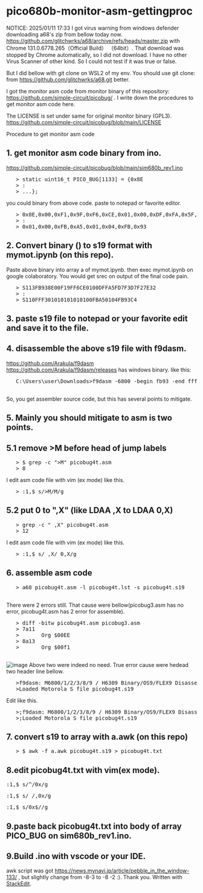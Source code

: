 # pico680b-monitor-asm-gettingproc
NOTICE: 2025/01/11 17:33
I got virus warning from windows defender downloading a68's zip from bellow today now.
https://github.com/glitchwrks/a68/archive/refs/heads/master.zip
with Chrome 131.0.6778.265（Official Build） （64bit）.
That download was stopped by Chrome automatically, so I did not download. 
I have no other Virus Scanner of other kind. So I could not test if it was true or false.

But I did bellow with git clone on WSL2 of my env.
You should use git clone: from https://github.com/glitchwrks/a68.git better.

I got the monitor asm code from monitor binary of this repository: https://github.com/simple-circuit/picobug/ .
I write down the procedures to get monitor asm code here.

The LICENSE is set under same for original monitor binary (GPL3).
https://github.com/simple-circuit/picobug/blob/main/LICENSE

Procedure to get monitor asm code

## 1. get monitor asm code binary from ino.

   https://github.com/simple-circuit/picobug/blob/main/sim680b_rev1.ino
   <PRE>
   > static uint16_t PICO_BUG[1133] = {0x8E
   > :
   > ...};</PRE>
   you could binary from above code. paste to notepad or favorite editor.
   <PRE>
   > 0x8E,0x00,0xF1,0x9F,0xF6,0xCE,0x01,0x00,0xDF,0xFA,0x5F,0xD7,0xF3...
   > :
   > 0x01,0x00,0xFB,0xA5,0x01,0x04,0xFB,0x93</PRE>

## 2. Convert binary () to s19 format with mymot.ipynb (on this repo).

   Paste above binary into array a of mymot.ipynb.
   then exec mymot.ipynb on google colaboratory.
   You would get srec on output of the final code pain.
   <PRE>
   > S113FB938E00F19FF6CE0100DFFA5FD7F3D7F27E32
   > :
   > S110FFF301010101010100FBA50104FB93C4</PRE>

## 3. paste s19 file to notepad or your favorite edit and save it to the file.

## 4. disassemble the above s19 file with f9dasm.

   https://github.com/Arakula/f9dasm
   https://github.com/Arakula/f9dasm/releases has windows binary.
   like this:
   <PRE>
   C:\Users\user\Downloads>f9dasm -6800 -begin fb93 -end ffff picobug4t.s19 > picobug4t.asm
   </PRE>
   So, you get assembler source code, but this has several points to mitigate.

## 5. Mainly you should mitigate to asm is two points.

## 5.1 remove &gt;M before head of jump labels

<PRE>
   > $ grep -c ">M" picobug4t.asm
   > 8</PRE>
   I edit asm code file with vim (ex mode) like this.
   <PRE>
   > :1,$ s/>M/M/g</PRE>

## 5.2 put 0 to ",X" (like LDAA ,X to LDAA 0,X)

<PRE>
   > grep -c " ,X" picobug4t.asm
   > 12</PRE>
   I edit asm code file with vim (ex mode) like this.
<PRE>
   > :1,$ s/ ,X/ 0,X/g</PRE>

## 6. assemble asm code

   <PRE>
   > a68 picobug4t.asm -l picobug4t.lst -s picobug4t.s19
   </PRE>
   There were 2 errors still.
     That cause were bellow(picobug3.asm has no error, picobug4t.asm has 2 error for assemble).
   <PRE>
   > diff -bitw picobug4t.asm picobug3.asm
   > 7a11
   >       Org $00EE
   > 8a13
   >       Org $00f1
   </PRE>
   ![image](https://github.com/user-attachments/assets/6676d850-a757-4871-ba45-c5cf1d1ac8bf)
   Above two were indeed no need.
   True error cause were hedead two header line bellow.
   <PRE>
   >f9dasm: M6800/1/2/3/8/9 / H6309 Binary/OS9/FLEX9 Disassembler V1.83
   >Loaded Motorola S file picobug4t.s19</PRE>
   Edit like this.
<PRE>
   >;f9dasm: M6800/1/2/3/8/9 / H6309 Binary/OS9/FLEX9 Disassembler V1.83
   >;Loaded Motorola S file picobug4t.s19</PRE>

## 7. convert s19 to array with a.awk (on this repo)
<PRE>
   > $ awk -f a.awk picobug4t.s19 > picobug4t.txt</PRE>

## 8.edit picobug4t.txt with vim(ex mode).
<PRE>
:1,$ s/^/0x/g</PRE>
<PRE>
:1,$ s/ /,0x/g</PRE>
<PRE>
:1,$ s/0x$//g</PRE>
## 9.paste back picobug4t.txt into body of array PICO_BUG on sim680b_rev1.ino.
## 9.Build .ino with vscode or your IDE.

awk script was got https://news.mynavi.jp/article/pebble_in_the_window-133/ , but
slightly change from -8-3 to -8 -2 :). Thank you.
Written with [StackEdit](https://stackedit.io/).
